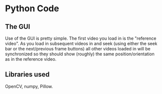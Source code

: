# Python Code

## The GUI
Use of the GUI is pretty simple. The first video you load in is the "reference video". As you load in subsequent videos in and seek (using either the seek bar or the next/previous frame buttons) all other videos loaded in will be synchronized so they should show (roughly) the same position/orientation as in the reference video.

## Libraries used
OpenCV, numpy, Pillow. 

